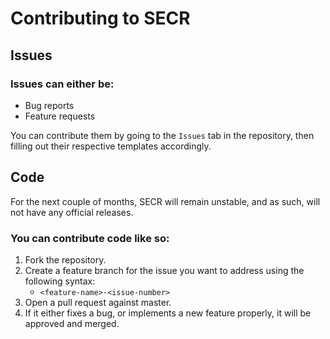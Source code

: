 # Contributing to SECR 

## Issues

### Issues can either be:

- Bug reports
- Feature requests

You can contribute them by going to the `Issues` tab in the repository, then filling out their respective templates accordingly.

## Code

For the next couple of months, SECR will remain unstable, and as such, will not have any official releases.

### You can contribute code like so:

1. Fork the repository.
2. Create a feature branch for the issue you want to address using the following syntax:
   - `<feature-name>-<issue-number>`
3. Open a pull request against master.
4. If it either fixes a bug, or implements a new feature properly, it will be approved and merged. 

